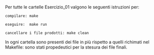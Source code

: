 Per tutte le cartelle Esercizio_01 valgono le seguenti istruzioni per:

	compilare: make

	eseguire:  make run

	cancellare i file prodotti: make clean
	
In ogni cartella sono presenti dei file in più rispetto a quelli richimati 
nel Makefile: sono stati propedeutici per la stesura dei file finali.


